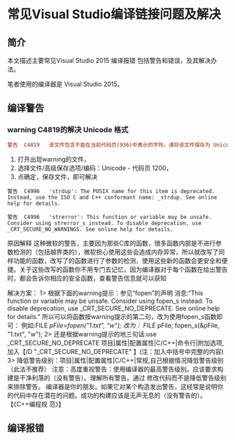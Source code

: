 

>



# 常见Visual Studio编译链接问题及解决



## 简介

本文描述主要常见Visual Studio 2015 编译报错 包括警告和错误，及其解决办法。

笔者使用的编译器是 Visual Studio 2015。



## 编译警告



### warning C4819的解决 Unicode 格式

```ini
警告	C4819	该文件包含不能在当前代码页(936)中表示的字符。请将该文件保存为 Unicode 格式以防止数据丢失
```



1. 打开出现warning的文件，
2. 选择文件/高级保存选项/编码：Unicode - 代码页 1200，
3. 点确定，保存文件，即可解决





```
警告	C4996	'strdup': The POSIX name for this item is deprecated. Instead, use the ISO C and C++ conformant name: _strdup. See online help for details.	
```



```
警告	C4996	'strerror': This function or variable may be unsafe. Consider using strerror_s instead. To disable deprecation, use _CRT_SECURE_NO_WARNINGS. See online help for details.
```



原因解释
这种微软的警告，主要因为那些C库的函数，很多函数内部是不进行参数检测的（包括越界类的），微软担心使用这些会造成内存异常，所以就改写了同样功能的函数，改写了的函数进行了参数的检测，使用这些新的函数会更安全和便捷。关于这些改写的函数你不用专门去记忆，因为编译器对于每个函数在给出警告时，都会告诉你相应的安全函数，查看警告信息就可以获知



  解决方案：
1> 根据下面的warning提示：参见“fopen”的声明
        消息:“This
function or variable may be unsafe. Consider using fopen_s instead. To 
disable deprecation, use _CRT_SECURE_NO_DEPRECATE. See online help
for details.”
        所以可以将函数按warning提示的第二句，改为使用fopen_s函数即可：
        例如:FILE *pFile=fopen("1.txt", "w");
           改为：
           FILE* pFile;
           fopen_s(&pFile, "1.txt", "w"); 
2> 还是根据warning提示的地三句话:use _CRT_SECURE_NO_DEPRECATE
        项目|属性|配置属性|C/C++|命令行|附加选项,加入【/D "_CRT_SECURE_NO_DEPRECATE" 】(注：加入中括号中完整的内容)
3> 降低警告级别：项目|属性|配置属性|C/C++|常规,自己根据情况降低警告级别（此法不推荐）
    注意：高度重视警告：使用编译器的最高警告级别。应该要求构建是干净利落的（没有警告）。理解所有警告。通过 修改代码而不是降低警告级别来排除警告。
    编译器是你的朋友。如果它对某个构造发出警告，这经常是说明你的代码中存在潜在的问题。成功的构建应该是无声无息的（没有警告的）。【《C++编程规 范》】





## 编译报错